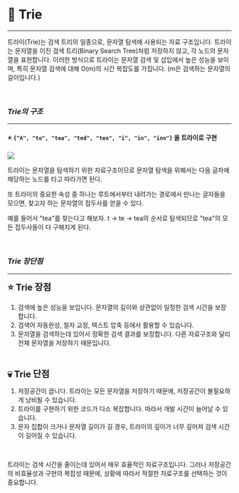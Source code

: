 # 🎯 Trie
- - -
트라이(Trie)는 검색 트리의 일종으로, 문자열 탐색에 사용되는 자료 구조입니다. 트라이는 문자열을 이진 검색 트리(Binary Search Tree)처럼 저장하지 않고, 각 노드의 문자열을 표현합니다. 이러한 방식으로 트라이는 문자열 검색 및 삽입에서 높은 성능을 보이며, 특히 문자열 검색에 대해 O(m)의 시간 복잡도를 가집니다. (m은 검색하는 문자열의 길이입니다.)

<br>

### **_Trie의 구조_**
- - -

#### ⭐️ `{"A", "to", "tea", "ted", "ten", "i", "in", "inn"}` 을 트라이로 구현

<img src="https://upload.wikimedia.org/wikipedia/commons/thumb/b/be/Trie_example.svg/300px-Trie_example.svg.png">

트라이는 문자열을 탐색하기 위한 자료구조이므로 문자열 탐색을 위해서는 다음 글자에 해당하는 노드를 타고 따라가면 된다.

또 트라이의 중요한 속성 중 하나는 루트에서부터 내려가는 경로에서 만나는 글자들을 모으면, 찾고자 하는 문자열의 접두사를 얻을 수 있다.

예를 들어서 "tea"를 찾는다고 해보자.
t -> te -> tea의 순서로 탐색되므로 "tea"의 모든 접두사들이 다 구해지게 된다.



<br>

### **_Trie 장단점_**
- - -

<span style="font-size: 20px">**⭐️ Trie 장점**</span> <br>

1. 검색에 높은 성능을 보입니다. 문자열의 길이와 상관없이 일정한 검색 시간을 보장합니다.
2. 검색어 자동완성, 철자 교정, 텍스트 압축 등에서 활용할 수 있습니다.
3. 문자열을 검색하는데 있어서 정확한 검색 결과를 보장합니다. 다른 자료구조와 달리 전체 문자열을 저장하기 때문입니다.

<br>

<span style="font-size: 20px">**💀️ Trie 단점**</span> <br>

1. 저장공간이 큽니다. 트라이는 모든 문자열을 저장하기 때문에, 저장공간이 불필요하게 낭비될 수 있습니다.
2. 트라이를 구현하기 위한 코드가 다소 복잡합니다. 따라서 개발 시간이 늘어날 수 있습니다.
3. 문자 집합이 크거나 문자열 길이가 길 경우, 트라이의 깊이가 너무 깊어져 검색 시간이 길어질 수 있습니다.

<br>

트라이는 검색 시간을 줄이는데 있어서 매우 효율적인 자료구조입니다. 그러나 저장공간의 비효율성과 구현의 복잡성 때문에, 상황에 따라서 적절한 자료구조를 선택하는 것이 중요합니다.

<br>